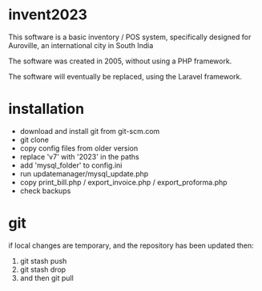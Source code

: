 # invent2023

This software is a basic inventory / POS system, specifically designed for Auroville, an international city in South India

The software was created in 2005, without using a PHP framework.

The software will eventually be replaced, using the Laravel framework.


# installation

- download and install git from git-scm.com
- git clone <repository>
- copy config files from older version
- replace 'v7' with '2023' in the paths
- add 'mysql_folder' to config.ini
- run updatemanager/mysql_update.php
- copy print_bill.php / export_invoice.php / export_proforma.php
- check backups

# git
if local changes are temporary, and the repository has been updated then:
1. git stash push
2. git stash drop
3. and then git pull
